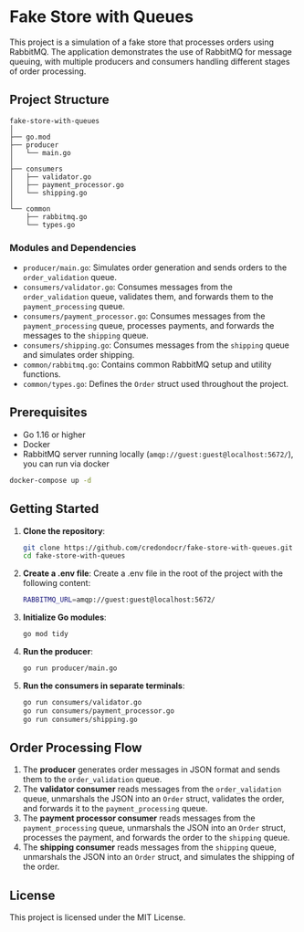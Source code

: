 
# Fake Store with Queues

This project is a simulation of a fake store that processes orders using RabbitMQ. The application demonstrates the use of RabbitMQ for message queuing, with multiple producers and consumers handling different stages of order processing.

## Project Structure

```
fake-store-with-queues
│
├── go.mod
├── producer
│   └── main.go
│
├── consumers
│   ├── validator.go
│   ├── payment_processor.go
│   └── shipping.go
│
└── common
    ├── rabbitmq.go
    └── types.go
```

### Modules and Dependencies

- `producer/main.go`: Simulates order generation and sends orders to the `order_validation` queue.
- `consumers/validator.go`: Consumes messages from the `order_validation` queue, validates them, and forwards them to the `payment_processing` queue.
- `consumers/payment_processor.go`: Consumes messages from the `payment_processing` queue, processes payments, and forwards the messages to the `shipping` queue.
- `consumers/shipping.go`: Consumes messages from the `shipping` queue and simulates order shipping.
- `common/rabbitmq.go`: Contains common RabbitMQ setup and utility functions.
- `common/types.go`: Defines the `Order` struct used throughout the project.

## Prerequisites

- Go 1.16 or higher
- Docker
- RabbitMQ server running locally (`amqp://guest:guest@localhost:5672/`), you can run via docker
```sh
docker-compose up -d
```

## Getting Started

1. **Clone the repository**:

   ```sh
   git clone https://github.com/credondocr/fake-store-with-queues.git
   cd fake-store-with-queues
   ```

2. **Create a .env file**:
Create a .env file in the root of the project with the following content:
   ```sh
   RABBITMQ_URL=amqp://guest:guest@localhost:5672/
   ```

3. **Initialize Go modules**:

   ```sh
   go mod tidy
   ```

4. **Run the producer**:

   ```sh
   go run producer/main.go
   ```

5. **Run the consumers in separate terminals**:

   ```sh
   go run consumers/validator.go
   go run consumers/payment_processor.go
   go run consumers/shipping.go
   ```

## Order Processing Flow

1. The **producer** generates order messages in JSON format and sends them to the `order_validation` queue.
2. The **validator consumer** reads messages from the `order_validation` queue, unmarshals the JSON into an `Order` struct, validates the order, and forwards it to the `payment_processing` queue.
3. The **payment processor consumer** reads messages from the `payment_processing` queue, unmarshals the JSON into an `Order` struct, processes the payment, and forwards the order to the `shipping` queue.
4. The **shipping consumer** reads messages from the `shipping` queue, unmarshals the JSON into an `Order` struct, and simulates the shipping of the order.


## License

This project is licensed under the MIT License.
